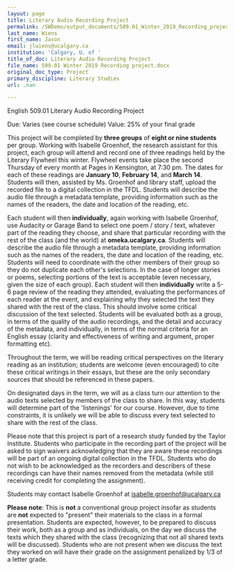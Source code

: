 ```yaml
---
layout: page
title: Literary Audio Recording Project
permalink: /SWDemo/output_documents/509.01_Winter_2019_Recording_project.html
last_name: Wiens
first_name: Jason
email: jlwiens@ucalgary.ca
institution: 'Calgary, U. of '
title_of_doc: Literary Audio Recording Project
file_name: 509.01 Winter 2019 Recording project.docx
original_doc_type: Project
primary_discipline: Literary Studies
url: .nan

---
```

English 509.01 Literary Audio Recording Project

Due: Varies (see course schedule) Value: 25% of your final grade

This project will be completed by **three groups** of **eight or nine
students** per group. Working with Isabelle Groenhof, the research
assistant for this project, each group will attend and record one of
three readings held by the Literary Flywheel this winter. Flywheel
events take place the second Thursday of every month at Pages in
Kensington, at 7:30 pm. The dates for each of these readings are
**January 10**, **February 14**, and **March 14**. Students will then,
assisted by Ms. Groenhof and library staff, upload the recorded file to
a digital collection in the TFDL. Students will describe the audio file
through a metadata template, providing information such as the names of
the readers, the date and location of the reading, etc.

Each student will then **individually**, again working with Isabelle
Groenhof, use Audacity or Garage Band to select one poem / story / text,
whatever part of the reading they choose, and share that particular
recording with the rest of the class (and the world) at
**omeka.ucalgary.ca**. Students will describe the audio file through a
metadata template, providing information such as the names of the
readers, the date and location of the reading, etc. Students will need
to coordinate with the other members of their group so they do not
duplicate each other's selections. In the case of longer stories or
poems, selecting portions of the text is acceptable (even necessary,
given the size of each group). Each student will then **individually**
write a 5-6 page review of the reading they attended, evaluating the
performances of each reader at the event, and explaining why they
selected the text they shared with the rest of the class. This should
involve some critical discussion of the text selected. Students will be
evaluated both as a group, in terms of the quality of the audio
recordings, and the detail and accuracy of the metadata, and
individually, in terms of the normal criteria for an English essay
(clarity and effectiveness of writing and argument, proper formatting
etc).

Throughout the term, we will be reading critical perspectives on the
literary reading as an institution; students are welcome (even
encouraged) to cite these critical writings in their essays, but these
are the only secondary sources that should be referenced in these
papers.

On designated days in the term, we will as a class turn our attention to
the audio texts selected by members of the class to share. In this way,
students will determine part of the 'listenings' for our course.
However, due to time constraints, it is unlikely we will be able to
discuss every text selected to share with the rest of the class.

Please note that this project is part of a research study funded by the
Taylor Institute. Students who participate in the recording part of the
project will be asked to sign waivers acknowledging that they are aware
these recordings will be part of an ongoing digital collection in the
TFDL. Students who do not wish to be acknowledged as the recorders and
describers of these recordings can have their names removed from the
metadata (while still receiving credit for completing the assignment).

Students may contact Isabelle Groenhof at isabelle.groenhof@ucalgary.ca

**Please note**: This is **not** a conventional group project insofar as
students are **not** expected to "present" their materials to the class
in a formal presentation. Students are expected, however, to be prepared
to discuss their work, both as a group and as individuals, on the day we
discuss the texts which they shared with the class (recognizing that not
all shared texts will be discussed). Students who are not present when
we discuss the text they worked on will have their grade on the
assignment penalized by 1/3 of a letter grade.
